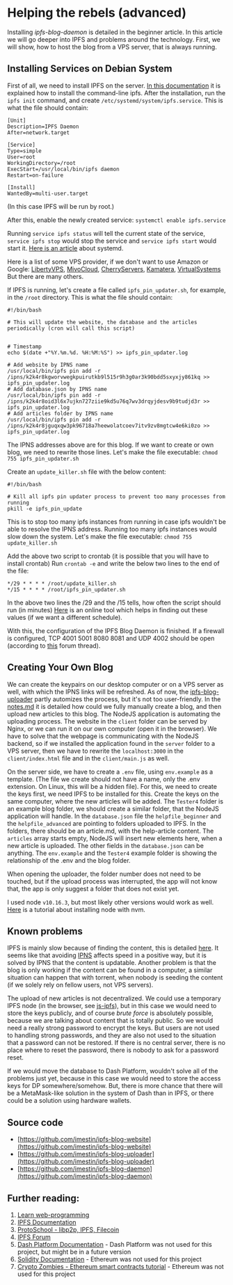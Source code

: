 # Helping the rebels (advanced)

Installing _ipfs-blog-daemon_ is detailed in the beginner article. In this article we will go deeper into IPFS and problems around the technology. First, we will show, how to host the blog from a VPS server, that is always running.

## Installing Services on Debian System

First of all, we need to install IPFS on the server. [In this documentation](https://docs.ipfs.io/install/command-line/) it is explained how to install the command-line ipfs. After the installation, run the `ipfs init` command, and create `/etc/systemd/system/ipfs.service`. This is what the file should contain:
```
[Unit]
Description=IPFS Daemon
After=network.target

[Service]
Type=simple
User=root
WorkingDirectory=/root
ExecStart=/usr/local/bin/ipfs daemon
Restart=on-failure

[Install]
WantedBy=multi-user.target

```
(In this case IPFS will be run by root.)

After this, enable the newly created service:
`systemctl enable ipfs.service`


Running `service ipfs status` will tell the current state of the service, `service ipfs stop` would stop the service and `service ipfs start` would start it. [Here is an article](https://medium.com/@benmorel/creating-a-linux-service-with-systemd-611b5c8b91d6) about systemd.

Here is a list of some VPS provider, if we don't want to use Amazon or Google: [LibertyVPS](https://libertyvps.net/), [MivoCloud](https://www.mivocloud.com/), [CherryServers](https://www.cherryservers.com/), [Kamatera](https://www.kamatera.com/), [VirtualSystems](https://vsys.host/)
But there are many others.

If IPFS is running, let's create a file called `ipfs_pin_updater.sh`, for example, in the `/root` directory. This is what the file should contain:
```
#!/bin/bash

# This will update the website, the database and the articles periodically (cron will call this script)


# Timestamp
echo $(date +"%Y.%m.%d. %H:%M:%S") >> ipfs_pin_updater.log

# Add website by IPNS name
/usr/local/bin/ipfs pin add -r /ipns/k2k4r8kgworvwegkpuirutkb9l515r9h3g0ar3k90bdd5sxyxjy861kq >> ipfs_pin_updater.log
# Add database.json by IPNS name
/usr/local/bin/ipfs pin add -r /ipns/k2k4r8oid3l6x7ujkn727ziie9kd5u76q7wv3drqyjdesv9b9tudjd3r >> ipfs_pin_updater.log
# Add articles folder by IPNS name
/usr/local/bin/ipfs pin add -r /ipns/k2k4r8jguqxqw3pk96718a7heewolatcoev7itv9zv8mgtcw4e6ki0zo >> ipfs_pin_updater.log

```
The IPNS addresses above are for this blog. If we want to create or own blog, we need to rewrite those lines.
Let's make the file executable: `chmod 755 ipfs_pin_updater.sh`

Create an `update_killer.sh` file with the below content:
```
#!/bin/bash

# Kill all ipfs pin updater process to prevent too many processes from running
pkill -e ipfs_pin_update

```
This is to stop too many ipfs instances from running in case ipfs wouldn't be able to resolve the IPNS address. Running too many ipfs instances would slow down the system. Let's make the file executable: `chmod 755 update_killer.sh`

Add the above two script to crontab (it is possible that you will have to install crontab)
Run `crontab -e` and write the below two lines to the end of the file:
```
*/29 * * * * /root/update_killer.sh
*/15 * * * * /root/ipfs_pin_updater.sh
```
In the above two lines the /29 and the /15 tells, how often the script should run (in minutes) [Here](https://cron.help/) is an online tool which helps in finding out these values (if we want a different schedule).

With this, the configuration of the IPFS Blog Daemon is finished. If a firewall is configured, TCP 4001 5001 8080 8081 and UDP 4002 should be open (according to [this](https://discuss.ipfs.io/t/ipfs-ports-firewall/996/2) forum thread).


## Creating Your Own Blog

We can create the keypairs on our desktop computer or on a VPS server as well, with which the IPNS links will be refreshed. As of now, the [ipfs-blog-uploader](https://github.com/imestin/ipfs-blog-uploader) partly automizes the process, but it's not too user-friendly. In the [notes.md](https://github.com/imestin/ipfs-blog-uploader/notes.md) it is detailed how could we fully manually create a blog, and then upload new articles to this blog. The NodeJS application is automating the uploading process. The website in the `client` folder can be served by Nginx, or we can run it on our own computer (open it in the browser). We have to solve that the webpage is communicating with the NodeJS backend, so if we installed the application found in the `server` folder to a VPS server, then we have to rewrite the `localhost:3000` in the `client/index.html` file and in the `client/main.js` as well.

On the server side, we have to create a `.env` file, using `env.example` as a template. (The file we create should not have a name, only the .env extension. On Linux, this will be a hidden file). For this, we need to create the keys first, we need IPFS to be installed for this. Create the keys on the same computer, where the new articles will be added. The `Tester4` folder is an example blog folder, we should create a similar folder, that the NodeJS application will handle. In the `database.json` file the `helpfile_beginner` and the `helpfile_advanced` are pointing to folders uploaded to IPFS. In the folders, there should be an article.md, with the help-article content.
The `articles` array starts empty, NodeJS will insert new elements here, when a new article is uploaded.
The other fields in the `database.json` can be anything.
The `env.example` and the `Tester4` example folder is showing the relationship of the .env and the blog folder.

When opening the uploader, the folder number does not need to be touched, but if the upload process was interrupted, the app will not know that, the app is only suggest a folder that does not exist yet.

I used node `v10.16.3`, but most likely other versions would work as well. [Here](https://tecadmin.net/how-to-install-nvm-on-debian-10/) is a tutorial about installing node with nvm. 

## Known problems

IPFS is mainly slow because of finding the content, this is detailed [here](https://github.com/ipfs/go-ipfs/issues/6382). It seems like that avoiding [IPNS](https://docs.ipfs.io/concepts/ipns/#example-ipns-setup-with-cli) affects speed in a positive way, but it is solved by IPNS that the content is updatable. 
Another problem is that the blog is only working if the content can be found in a computer, a similar situation can happen that with torrent, when nobody is seeding the content (if we solely rely on fellow users, not VPS servers).

The upload of new articles is not decentralized. We could use a temporary IPFS node (in the browser, see [js-ipfs](https://js.ipfs.io/)), but in this case we would need to store the keys publicly, and of course _brute force_ is absolutely possible, because we are talking about content that is totally public. So we would need a really strong password to encrypt the keys. But users are not used to handling strong passwords, and they are also not used to the situation that a password can not be restored. If there is no central server, there is no place where to reset the password, there is nobody to ask for a password reset.

If we would move the database to Dash Platform, wouldn't solve all of the problems just yet, because in this case we would need to store the access keys for DP somewhere/somehow. But, there is more chance that there will be a MetaMask-like solution in the system of Dash than in IPFS, or there could be a solution using hardware wallets.


## Source code
 * [https://github.com/imestin/ipfs-blog-website](https://github.com/imestin/ipfs-blog-website)
 * [https://github.com/imestin/ipfs-blog-uploader](https://github.com/imestin/ipfs-blog-uploader)
 * [https://github.com/imestin/ipfs-blog-daemon](https://github.com/imestin/ipfs-blog-daemon)


## Further reading:
1. [Learn web-programming](https://www.freecodecamp.org/)
2. [IPFS Documentation](https://docs.ipfs.io/)
3. [ProtoSchool - libp2p, IPFS, Filecoin](https://proto.school/)
4. [IPFS Forum](https://discuss.ipfs.io/)
5. [Dash Platform Documentation](https://dashplatform.readme.io/docs) - Dash Platform was not used for this project, but might be in a future version
6. [Solidity Documentation](https://docs.soliditylang.org/en/v0.8.4/) - Ethereum was not used for this project
7. [Crypto Zombies - Ethereum smart contracts tutorial](https://cryptozombies.io/) - Ethereum was not used for this project